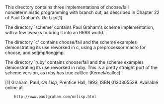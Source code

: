 This directory contains three implementations of choose/fail nondeterministic
programming with branch cut, as described in Chapter 22 of Paul Graham's _On
Lisp_[1].

The directory `scheme' contains Paul Graham's scheme implementation, with a
few tweaks to bring it into an R6RS world.

The directory `c' contains choose/fail and the scheme examples demonstrating
its use reworked in c, using a preprocessor macro for choose, and setjmp/longjmp.

The directory `ruby' contains choose/fail and the scheme examples
demonstrating its use reworked in ruby.  This is a pretty straight port of
the scheme version, as ruby has true call/cc (Kernel#callcc).


  [1] Graham, Paul, _On Lisp_, Prentice Hall, 1993, ISBN 0130305529.
      Available online at

      	http://www.paulgraham.com/onlisp.html
